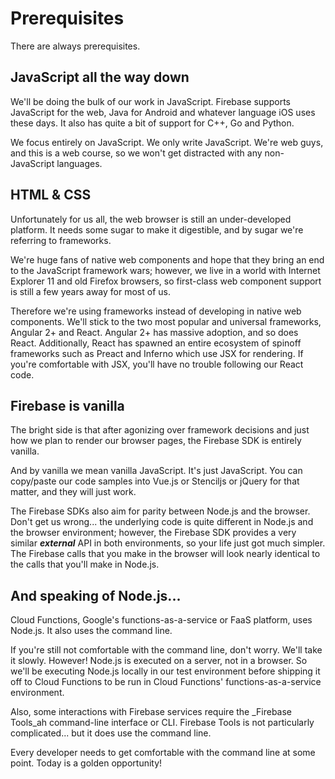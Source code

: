 # Prerequisites

There are always prerequisites.

## JavaScript all the way down

We'll be doing the bulk of our work in JavaScript. Firebase supports JavaScript for the web, Java for Android and whatever language iOS uses these days. It also has quite a bit of support for C++, Go and Python.

We focus entirely on JavaScript. We only write JavaScript. We're web guys, and this is a web course, so we won't get distracted with any non-JavaScript languages.

## HTML & CSS

Unfortunately for us all, the web browser is still an under-developed platform. It needs some sugar to make it digestible, and by sugar we're referring to frameworks.

We're huge fans of native web components and hope that they bring an end to the JavaScript framework wars; however, we live in a world with Internet Explorer 11 and old Firefox browsers, so first-class web component support is still a few years away for most of us.

Therefore we're using frameworks instead of developing in native web components. We'll stick to the two most popular and universal frameworks, Angular 2+ and React. Angular 2+ has massive adoption, and so does React. Additionally, React has spawned an entire ecosystem of spinoff frameworks such as Preact and Inferno which use JSX for rendering. If you're comfortable with JSX, you'll have no trouble following our React code.

## Firebase is vanilla

The bright side is that after agonizing over framework decisions and just how we plan to render our browser pages, the Firebase SDK is entirely vanilla.

And by vanilla we mean vanilla JavaScript. It's just JavaScript. You can copy/paste our code samples into Vue.js or Stenciljs or jQuery for that matter, and they will just work.

The Firebase SDKs also aim for parity between Node.js and the browser. Don't get us wrong... the underlying code is quite different in Node.js and the browser environment; however, the Firebase SDK provides a very similar _**external**_ API in both environments, so your life just got much simpler. The Firebase calls that you make in the browser will look nearly identical to the calls that you'll make in Node.js.

## And speaking of Node.js...

Cloud Functions, Google's functions-as-a-service or FaaS platform, uses Node.js. It also uses the command line.

If you're still not comfortable with the command line, don't worry. We'll take it slowly. However! Node.js is executed on a server, not in a browser. So we'll be executing Node.js locally in our test environment before shipping it off to Cloud Functions to be run in Cloud Functions' functions-as-a-service environment.

Also, some interactions with Firebase services require the _Firebase Tools_ah command-line interface or CLI. Firebase Tools is not particularly complicated... but it does use the command line.

Every developer needs to get comfortable with the command line at some point. Today is a golden opportunity!

